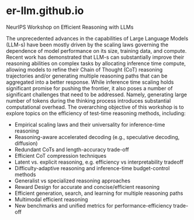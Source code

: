 # er-llm.github.io
NeurIPS Workshop on Efficient Reasoning with LLMs

The unprecedented advances in the capabilities of Large Language Models (LLM-s) have been mostly driven by the scaling laws governing the dependence of model performance on its size, training data, and compute. Recent work has demonstrated that LLM-s can substantially improve their reasoning abilities on complex tasks by allocating inference time compute, allowing models to refine their Chain of Thought (CoT) reasoning trajectories and/or generating multiple reasoning paths that can be aggregated into a better response. While inference time scaling holds significant promise for pushing the frontier, it also poses a number of significant challenges that need to be addressed. Namely, generating large number of tokens during the thinking process introduces substantial computational overhead. The overarching objective of this workshop is to explore topics on the efficiency of test-time reasoning methods, including:

* Empirical scaling laws and their universality for inference-time reasoning
* Reasoning-aware accelerated decoding (e.g., speculative decoding, diffusion)
* Redundant CoTs and length-accuracy trade-off
* Efficient CoT compression techniques
* Latent vs. explicit reasoning, e.g. efficiency vs interpretability tradeoff
* Difficulty-adaptive reasoning and inference-time budget-control methods
* Generalist vs specialized reasoning approaches
* Reward Design for accurate and concise/efficient reasoning
* Efficient generation, search, and learning for multiple reasoning paths
* Multimodal efficient reasoning
* New benchmarks and unified metrics for performance-efficiency trade-off